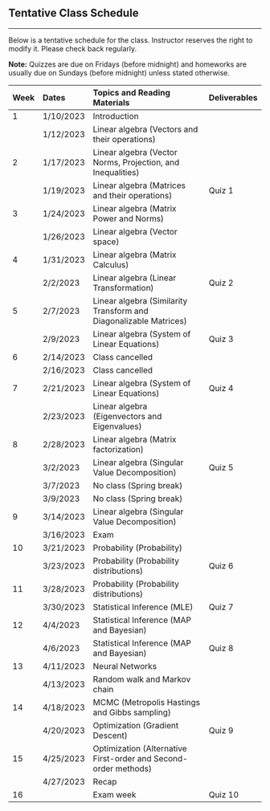 ## Tentative Class Schedule
---
 Below is a tentative schedule for the class. Instructor reserves the right to modify it. Please check back regularly. 

**Note:** Quizzes are due on Fridays (before midnight) and homeworks are usually due on Sundays (before midnight) unless stated otherwise.

| Week |    Dates   |    Topics and Reading Materials                |      Deliverables        |
|------|:-----------|:-----------------------------------------------|:-------------------------|
| 1   | 1/10/2023  | Introduction                                    |                          |
|     | 1/12/2023  | Linear algebra (Vectors and their operations)   |                          | 
| 2   | 1/17/2023  | Linear algebra (Vector Norms, Projection, and Inequalities) |              |
|     | 1/19/2023  | Linear algebra (Matrices and their operations)  |      Quiz 1              |
| 3   | 1/24/2023  | Linear algebra (Matrix Power and Norms)         |                          | 
|     | 1/26/2023  | Linear algebra (Vector space)                   |                          | 
| 4   | 1/31/2023  | Linear algebra (Matrix Calculus)                |                          |
|     | 2/2/2023   | Linear algebra (Linear Transformation)          |    Quiz 2                | 
| 5   | 2/7/2023   | Linear algebra (Similarity Transform and Diagonalizable Matrices)     |                          |
|     | 2/9/2023   | Linear algebra (System of Linear Equations)     |      Quiz 3              |
| 6   | 2/14/2023  | Class cancelled                                 |                          |
|     | 2/16/2023  | Class cancelled                                 |                          |
| 7   | 2/21/2023  | Linear algebra (System of Linear Equations)     |      Quiz 4              |
|     | 2/23/2023  | Linear algebra (Eigenvectors and Eigenvalues)   |                          |
| 8   | 2/28/2023  | Linear algebra (Matrix factorization)           |                          | 
|     | 3/2/2023   | Linear algebra (Singular Value Decomposition)   |      Quiz 5              |
|     | 3/7/2023   | No class (Spring break)                         |                          |
|     | 3/9/2023   | No class (Spring break)                         |                          |
| 9   | 3/14/2023  | Linear algebra (Singular Value Decomposition)   |                          |
|     | 3/16/2023  | Exam                                            |                          |
| 10  | 3/21/2023  | Probability (Probability)                       |                          |
|     | 3/23/2023  | Probability (Probability distributions)         |      Quiz 6              |
| 11  | 3/28/2023  | Probability (Probability distributions)         |                          |
|     | 3/30/2023  | Statistical Inference (MLE)                     |      Quiz 7              |
| 12  | 4/4/2023   | Statistical Inference (MAP and Bayesian)        |                          |
|     | 4/6/2023   | Statistical Inference (MAP and Bayesian)        |      Quiz 8              |
| 13  | 4/11/2023  | Neural Networks                                 |                          |
|     | 4/13/2023  | Random walk and Markov chain                    |                          | 
| 14  | 4/18/2023  | MCMC (Metropolis Hastings and Gibbs sampling)   |                          |
|     | 4/20/2023  | Optimization (Gradient Descent)                 |      Quiz 9              |
| 15  | 4/25/2023  | Optimization (Alternative First-order and Second-order methods)  |         |
|     | 4/27/2023  | Recap                                           |                          |
| 16  |            | Exam week                                       |      Quiz 10             |

